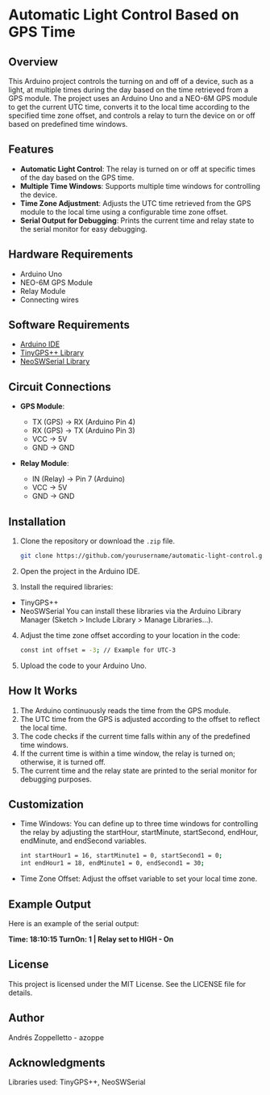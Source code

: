 # Automatic Light Control Based on GPS Time

## Overview

This Arduino project controls the turning on and off of a device, such as a light, at multiple times during the day based on the time retrieved from a GPS module. The project uses an Arduino Uno and a NEO-6M GPS module to get the current UTC time, converts it to the local time according to the specified time zone offset, and controls a relay to turn the device on or off based on predefined time windows.

## Features

- **Automatic Light Control**: The relay is turned on or off at specific times of the day based on the GPS time.
- **Multiple Time Windows**: Supports multiple time windows for controlling the device.
- **Time Zone Adjustment**: Adjusts the UTC time retrieved from the GPS module to the local time using a configurable time zone offset.
- **Serial Output for Debugging**: Prints the current time and relay state to the serial monitor for easy debugging.

## Hardware Requirements

- Arduino Uno
- NEO-6M GPS Module
- Relay Module
- Connecting wires

## Software Requirements

- [Arduino IDE](https://www.arduino.cc/en/software)
- [TinyGPS++ Library](https://github.com/mikalhart/TinyGPSPlus)
- [NeoSWSerial Library](https://github.com/SlashDevin/NeoSWSerial)

## Circuit Connections

- **GPS Module**:
  - TX (GPS) → RX (Arduino Pin 4)
  - RX (GPS) → TX (Arduino Pin 3)
  - VCC → 5V
  - GND → GND

- **Relay Module**:
  - IN (Relay) → Pin 7 (Arduino)
  - VCC → 5V
  - GND → GND

## Installation

1. Clone the repository or download the `.zip` file.
   ```bash
   git clone https://github.com/yourusername/automatic-light-control.git
2. Open the project in the Arduino IDE.

3. Install the required libraries:

- TinyGPS++
- NeoSWSerial
You can install these libraries via the Arduino Library Manager (Sketch > Include Library > Manage Libraries...).

4. Adjust the time zone offset according to your location in the code:
   ```bash
   const int offset = -3; // Example for UTC-3
5. Upload the code to your Arduino Uno.

## How It Works
1. The Arduino continuously reads the time from the GPS module.
2. The UTC time from the GPS is adjusted according to the offset to reflect the local time.
3. The code checks if the current time falls within any of the predefined time windows.
4. If the current time is within a time window, the relay is turned on; otherwise, it is turned off.
5. The current time and the relay state are printed to the serial monitor for debugging purposes.

## Customization
- Time Windows: You can define up to three time windows for controlling the relay by adjusting the startHour, startMinute, startSecond, endHour, endMinute, and endSecond variables.
   ```bash
   int startHour1 = 16, startMinute1 = 0, startSecond1 = 0;
   int endHour1 = 18, endMinute1 = 0, endSecond1 = 30;
- Time Zone Offset: Adjust the offset variable to set your local time zone.

## Example Output
Here is an example of the serial output:

**Time: 18:10:15
TurnOn: 1 | Relay set to HIGH - On**

## License
This project is licensed under the MIT License. See the LICENSE file for details.

## Author
Andrés Zoppelletto - azoppe

## Acknowledgments
Libraries used: TinyGPS++, NeoSWSerial
